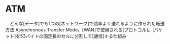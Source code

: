# ATM
　どんな[データ]でも1つの[ネットワーク]で効率よく送れるように作られた転送方法
 Asynchronous Transfer Mode。[WAN]で使用される[プロトコル]。[パケット]を53バイトの固定長のセルに分割して[通信]する仕組み
